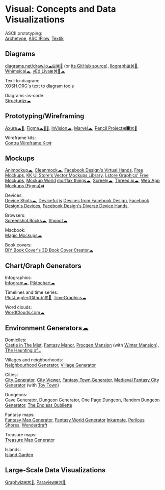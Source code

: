 # Visual: Concepts and Data Visualizations

ASCII prototyping:  
[Archetype](https://fatiherikli.github.io/archetype/),
[ASCIIFlow](https://asciiflow.com/#/),
[Textik](https://textik.com/#a4ec12a68785f25f=)

## Diagrams

[diagrams.net/draw.io☁⊞⌘🐧](https://www.diagrams.net/) (or [its GitHub source](https://github.com/jgraph/drawio)),
[Ilograph⊞⌘🐧](https://www.ilograph.com/),
[Whimsical☁](https://whimsical.com/),
[yEd Live⊞⌘🐧☁](https://www.yworks.com/products/yed)

Text-to-diagram:  
[XOSH.ORG's text to diagram tools](https://xosh.org/text-to-diagram/)

Diagrams-as-code:  
[Structurizr☁](https://structurizr.com/)

## Prototyping/Wireframing

[Axure☁🍎](https://www.axure.com/),
[Figma☁🍎🤖](https://www.figma.com/),
[InVision☁](https://www.invisionapp.com/),
[Marvel☁](https://marvelapp.com/),
[Pencil Project⊞■⌘🐧](https://pencil.evolus.vn/)

Wireframe kits:  
[Contra Wireframe Kit⇉](https://contrauikit.com/)

## Mockups

[Animockup☁](https://animockup.com/),
[Cleanmock☁](https://cleanmock.com/),
[Facebook Design's Virtual Hands](https://facebook.design/virtual-hands),
[Free Mockups](https://www.ls.graphics/free-mockups),
[KK Ui Store's Vector Mockups Library](https://mockups.kkuistore.com/),
[Lstore Graphics' Free Mockups](https://www.ls.graphics/free-mockups),
[Mockup World](https://www.ls.graphics/free-mockups)
[morflax things☁](https://things.morflax.com/),
[Screely☁](https://www.screely.com/),
[Threed.io☁](https://threed.io/),
[Web App Mockups (Figma)⇉](https://www.figma.com/community/file/945035983482109746)

Devices:  
[Device Shots☁](https://deviceshots.com/),
[Deviceful.js](https://deviceful.app/)
[Devices from Facebook Design](https://design.facebook.com/toolsandresources/devices),
[Facebook Design's Devices](https://facebook.design/devices),
[Facebook Design's Diverse Device Hands](https://facebook.design/handskit),

Browsers:  
[Screenshot.Rocks☁](https://screenshot.rocks/),
[Shooot☁](https://shooot.bourhaouta.com/)

Macbook:  
[Magic Mockups☁](https://magicmockups.com/)

Book covers:  
[DIY Book Cover's 3D Book Cover Creator☁](https://diybookcovers.com/3Dmockups/)

## Chart/Graph Generators

Infographics:  
[Infogram☁](https://infogram.com/),
[Piktochart☁](https://piktochart.com/)

Timelines and time series:  
[PlotJuggler(Github)⊞🐧](https://github.com/facontidavide/PlotJuggler),
[TimeGraphics☁](https://time.graphics/)

Word clouds:  
[WordClouds.com☁](https://www.wordclouds.com/)

## Environment Generators☁

Domiciles:  
[Castle in The Mist](https://watabou.itch.io/castle-in-the-mist),
[Fantasy Manor](https://watabou.itch.io/fantasy-manor),
[Procgen Mansion](https://watabou.itch.io/procgen-mansion) (with [Winter Mansion](https://watabou.itch.io/winter-mansion)),
[The Haunting of...](https://watabou.itch.io/the-haunting-of)

Villages and neighborhoods:  
[Neighbourhood Generator](https://watabou.itch.io/neighbourhood),
[Village Generator](https://watabou.itch.io/village-generator)

Cities:  
[City Generator](https://www.oskarstalberg.com/game/CityGenerator/),
[City Viewer](https://watabou.itch.io/city-viewer),
[Fantasy Town Generator](https://donjon.bin.sh/fantasy/town/),
[Medieval Fantasy City Generator](https://watabou.itch.io/medieval-fantasy-city-generator) (with [Toy Town](https://watabou.itch.io/toy-town))

Dungeons:  
[Cave Generator](https://www.myth-weavers.com/generators/cave),
[Dungeon Generator](https://www.myth-weavers.com/generate_dungeon.php),
[One Page Dungeon](https://watabou.itch.io/one-page-dungeon),
[Random Dungeon Generator](https://donjon.bin.sh/fantasy/dungeon/),
[The Endless Oubliette](https://oubliette.bin.sh/)

Fantasy maps:  
[Fantasy Map Generator](https://azgaar.github.io/Fantasy-Map-Generator/),
[Fantasy World Generator](https://donjon.bin.sh/fantasy/world/)
[Inkarnate](https://inkarnate.com/),
[Perilous Shores](https://watabou.itch.io/perilous-shores),
[Wonderdraft](https://www.wonderdraft.net/)

Treasure maps:  
[Treasure Map Generator](https://donjon.bin.sh/fantasy/treasure_map/)

Islands:  
[Island Garden](https://watabou.itch.io/island-garden)

## Large-Scale Data Visualizations

[Graphviz⊞⌘🐧](https://www.graphviz.org/),
[Paraview⊞⌘🐧](https://www.paraview.org/)
